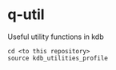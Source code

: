 # q-util

Useful utility functions in kdb

```
cd <to this repository>
source kdb_utilities_profile
```